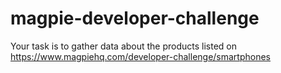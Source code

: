 # magpie-developer-challenge
Your task is to gather data about the products listed on https://www.magpiehq.com/developer-challenge/smartphones
